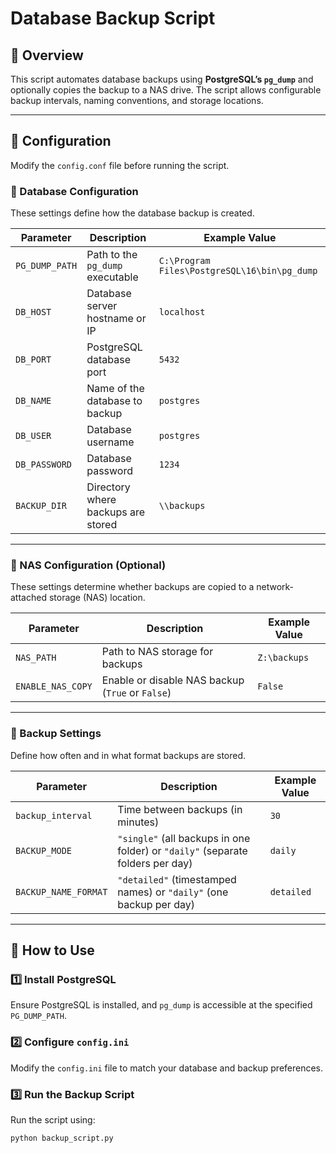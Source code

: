 ﻿# **Database Backup Script**

## 📌 Overview
This script automates database backups using **PostgreSQL’s `pg_dump`** and optionally copies the backup to a NAS drive. The script allows configurable backup intervals, naming conventions, and storage locations.

---

## 📁 Configuration
Modify the `config.conf` file before running the script.

### 🔹 Database Configuration
These settings define how the database backup is created.

| Parameter        | Description                                          | Example Value |
|-----------------|------------------------------------------------------|--------------|
| `PG_DUMP_PATH`  | Path to the `pg_dump` executable                     | `C:\Program Files\PostgreSQL\16\bin\pg_dump` |
| `DB_HOST`       | Database server hostname or IP                        | `localhost` |
| `DB_PORT`       | PostgreSQL database port                              | `5432` |
| `DB_NAME`       | Name of the database to backup                        | `postgres` |
| `DB_USER`       | Database username                                     | `postgres` |
| `DB_PASSWORD`   | Database password                                     | `1234` |
| `BACKUP_DIR`    | Directory where backups are stored                    | `\\backups` |

---

### 🔹 NAS Configuration (Optional)
These settings determine whether backups are copied to a network-attached storage (NAS) location.

| Parameter        | Description                                      | Example Value |
|-----------------|--------------------------------------------------|--------------|
| `NAS_PATH`      | Path to NAS storage for backups                   | `Z:\backups` |
| `ENABLE_NAS_COPY` | Enable or disable NAS backup (`True` or `False`) | `False` |

---

### 🔹 Backup Settings
Define how often and in what format backups are stored.

| Parameter         | Description                                      | Example Value |
|------------------|--------------------------------------------------|--------------|
| `backup_interval` | Time between backups (in minutes)               | `30` |
| `BACKUP_MODE`    | `"single"` (all backups in one folder) or `"daily"` (separate folders per day) | `daily` |
| `BACKUP_NAME_FORMAT` | `"detailed"` (timestamped names) or `"daily"` (one backup per day) | `detailed` |

---

## 🚀 How to Use
### 1️⃣ Install PostgreSQL
Ensure PostgreSQL is installed, and `pg_dump` is accessible at the specified `PG_DUMP_PATH`.

### 2️⃣ Configure `config.ini`
Modify the `config.ini` file to match your database and backup preferences.

### 3️⃣ Run the Backup Script
Run the script using:
```sh
python backup_script.py
